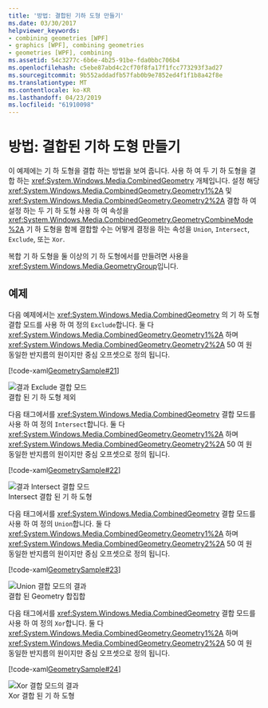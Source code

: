 ```yaml
---
title: '방법: 결합된 기하 도형 만들기'
ms.date: 03/30/2017
helpviewer_keywords:
- combining geometries [WPF]
- graphics [WPF], combining geometries
- geometries [WPF], combining
ms.assetid: 54c3277c-6b6e-4b25-91be-fda0bbc706b4
ms.openlocfilehash: c5ebe87abd4c2cf70f8fa17f1fcc773293f3ad27
ms.sourcegitcommit: 9b552addadfb57fab0b9e7852ed4f1f1b8a42f8e
ms.translationtype: MT
ms.contentlocale: ko-KR
ms.lasthandoff: 04/23/2019
ms.locfileid: "61910098"
---
```

# <a name="how-to-create-a-combined-geometry"></a>방법: 결합된 기하 도형 만들기
이 예제에는 기 하 도형을 결합 하는 방법을 보여 줍니다. 사용 하 여 두 기 하 도형을 결합 하는 <xref:System.Windows.Media.CombinedGeometry> 개체입니다. 설정 해당 <xref:System.Windows.Media.CombinedGeometry.Geometry1%2A> 및 <xref:System.Windows.Media.CombinedGeometry.Geometry2%2A> 결합 하 여 설정 하는 두 기 하 도형 사용 하 여 속성을 <xref:System.Windows.Media.CombinedGeometry.GeometryCombineMode%2A> 기 하 도형을 함께 결합할 수는 어떻게 결정을 하는 속성을 `Union`, `Intersect`, `Exclude`, 또는 `Xor`.  
  
 복합 기 하 도형을 둘 이상의 기 하 도형에서를 만들려면 사용을 <xref:System.Windows.Media.GeometryGroup>입니다.  
  
## <a name="example"></a>예제  
 다음 예제에서는 <xref:System.Windows.Media.CombinedGeometry> 의 기 하 도형 결합 모드를 사용 하 여 정의 `Exclude`합니다.  둘 다 <xref:System.Windows.Media.CombinedGeometry.Geometry1%2A> 하며 <xref:System.Windows.Media.CombinedGeometry.Geometry2%2A> 50 여 원 동일한 반지름의 원이지만 중심 오프셋으로 정의 됩니다.  
  
 [!code-xaml[GeometrySample#21](~/samples/snippets/csharp/VS_Snippets_Wpf/GeometrySample/CS/combininggeometriesexample.xaml#21)]  
  
 ![결과 Exclude 결합 모드](./media/mil-task-combined-geometry-exclude.PNG "mil_task_combined_geometry_exclude")  
결합 된 기 하 도형 제외  
  
 다음 태그에서를 <xref:System.Windows.Media.CombinedGeometry> 결합 모드를 사용 하 여 정의 `Intersect`합니다.  둘 다 <xref:System.Windows.Media.CombinedGeometry.Geometry1%2A> 하며 <xref:System.Windows.Media.CombinedGeometry.Geometry2%2A> 50 여 원 동일한 반지름의 원이지만 중심 오프셋으로 정의 됩니다.  
  
 [!code-xaml[GeometrySample#22](~/samples/snippets/csharp/VS_Snippets_Wpf/GeometrySample/CS/combininggeometriesexample.xaml#22)]  
  
 ![결과 Intersect 결합 모드](./media/mil-task-combined-geometry-intersect.PNG "mil_task_combined_geometry_intersect")  
Intersect 결합 된 기 하 도형  
  
 다음 태그에서를 <xref:System.Windows.Media.CombinedGeometry> 결합 모드를 사용 하 여 정의 `Union`합니다.  둘 다 <xref:System.Windows.Media.CombinedGeometry.Geometry1%2A> 하며 <xref:System.Windows.Media.CombinedGeometry.Geometry2%2A> 50 여 원 동일한 반지름의 원이지만 중심 오프셋으로 정의 됩니다.  
  
 [!code-xaml[GeometrySample#23](~/samples/snippets/csharp/VS_Snippets_Wpf/GeometrySample/CS/combininggeometriesexample.xaml#23)]  
  
 ![Union 결합 모드의 결과](./media/mil-task-combined-geometry-union.PNG "mil_task_combined_geometry_union")  
결합 된 Geometry 합집합  
  
 다음 태그에서를 <xref:System.Windows.Media.CombinedGeometry> 결합 모드를 사용 하 여 정의 `Xor`합니다.  둘 다 <xref:System.Windows.Media.CombinedGeometry.Geometry1%2A> 하며 <xref:System.Windows.Media.CombinedGeometry.Geometry2%2A> 50 여 원 동일한 반지름의 원이지만 중심 오프셋으로 정의 됩니다.  
  
 [!code-xaml[GeometrySample#24](~/samples/snippets/csharp/VS_Snippets_Wpf/GeometrySample/CS/combininggeometriesexample.xaml#24)]  
  
 ![Xor 결합 모드의 결과](./media/mil-task-combined-geometry-xor.PNG "mil_task_combined_geometry_union")  
Xor 결합 된 기 하 도형
